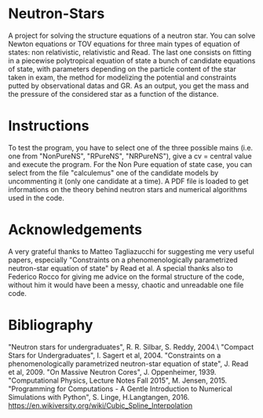 # Neutron-Stars
A project for solving the structure equations of a neutron star.
You can solve Newton equations or TOV equations for three main types of equation of states: non relativistic, relativistic and Read. 
The last one consists on fitting in a piecewise polytropical equation of state a bunch of candidate equations of state, with parameters depending on the particle content of the star taken in exam, the method for modelizing the potential and constraints putted by observational datas and GR.
As an output, you get the mass and the pressure of the considered star as a function of the distance. 

# Instructions
To test the program, you have to select one of the three possible mains (i.e. one from "NonPureNS", "RPureNS", "NRPureNS"), give a cv = central value and execute the program. 
For the Non Pure equation of state case, you can select from the file "calculemus" one of the candidate models by uncommenting it (only one candidate at a time).
A PDF file is loaded to get informations on the theory behind neutron stars and numerical algorithms used in the code.
# Acknowledgements
A very grateful thanks to Matteo Tagliazucchi for suggesting me very useful papers, especially "Constraints on a phenomenologically parametrized neutron-star equation of state" by Read et al. A special thanks also to Federico Rocco for giving me advice on the formal structure of the code, without him it would have been a messy, chaotic and unreadable one file code. 
# Bibliography
"Neutron stars for undergraduates", R. R. Silbar, S. Reddy, 2004.\\
"Compact Stars for Undergraduates", I. Sagert et al, 2004.
"Constraints on a phenomenologically parametrized neutron-star equation of state", J. Read et al, 2009.
"On Massive Neutron Cores", J. Oppenheimer, 1939.
"Computational Physics, Lecture Notes Fall 2015", M. Jensen, 2015.
"Programming for Computations - A Gentle Introduction to Numerical Simulations with Python", S. Linge, H.Langtangen, 2016.
https://en.wikiversity.org/wiki/Cubic_Spline_Interpolation
